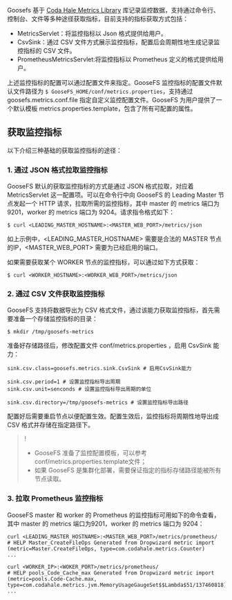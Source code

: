 Goosefs 基于 [Coda Hale Metrics Library](https://github.com/dropwizard/metrics) 库记录监控数据，支持通过命令行、控制台、文件等多种途径获取指标，目前支持的指标获取方式包括：
- MetricsServlet：将监控指标以 Json 格式提供给用户。
- CsvSink：通过 CSV 文件方式展示监控指标，配置后会周期性地生成记录监控指标的 CSV 文件。
- PrometheusMetricsServlet:将监控指标以 Prometheus 定义的格式提供给用户。

上述监控指标的配置可以通过配置文件来指定。GooseFS 监控指标的配置文件默认文件路径为 `$ GooseFS_HOME/conf/metrics.properties`，支持通过 goosefs.metrics.conf.file 指定自定义监控配置文件。GooseFS 为用户提供了一个默认模板 metrics.properties.template，包含了所有可配置的属性。

## 获取监控指标

以下介绍三种基础的获取监控指标的途径：

### 1. 通过 JSON 格式拉取监控指标

GooseFS 默认的获取监控指标的方式是通过 JSON 格式拉取，对应着 MetricsServlet 这一配置项。可以在命令行中向 GooseFS 的 Leading Master 节点发起一个 HTTP 请求，拉取所需的监控指标，其中 master 的 metrics 端口为9201，worker 的 metrics 端口为 9204。请求指令格式如下：

```plaintext
$ curl <LEADING_MASTER_HOSTNAME>:<MASTER_WEB_PORT>/metrics/json
```

如上示例中，<LEADING_MASTER_HOSTNAME> 需要是合法的 MASTER 节点的IP，<MASTER_WEB_PORT> 需要为已经启用的端口。

如果需要获取某个 WORKER 节点的监控指标，可以通过如下方式获取：

```plaintext
$ curl <WORKER_HOSTNAME>:<WORKER_WEB_PORT>/metrics/json
```

### 2. 通过 CSV 文件获取监控指标

GooseFS 支持将数据导出为 CSV 格式文件，通过该能力获取监控指标，首先需要准备一个存储监控指标的目录：

```plaintext
$ mkdir /tmp/goosefs-metrics
```

准备好存储路径后，修改配置文件 conf/metrics.properties ，启用 CsvSink 能力：

```plaintext
sink.csv.class=goosefs.metrics.sink.CsvSink # 启用CsvSink能力

sink.csv.period=1 # 设置监控指标导出周期
sink.csv.unit=senconds # 设置监控指标导出周期的单位

sink.csv.directory=/tmp/goosefs-metrics # 设置监控指标导出路径
```


配置好后需要重启节点以便配置生效。配置生效后，监控指标将周期性地导出成 CSV 格式并存储在指定路径下。

>!
>- GooseFS 准备了监控配置模板，可以参考 conf/metrics.properties.template文件；
>- 如果 GooseFS 是集群化部署，需要保证指定的指标存储路径能被所有节点读取。

### 3. 拉取 Prometheus 监控指标
GooseFS  master 和 worker 的 Prometheus 的监控指标可用如下的命令查看，其中 master 的 metrics 端口为9201，worker 的 metrics 端口为 9204：
```plaintext
curl <LEADING_MASTER_HOSTNAME>:<MASTER_WEB_PORT>/metrics/prometheus/
# HELP Master_CreateFileOps Generated from Dropwizard metric import (metric=Master.CreateFileOps, type=com.codahale.metrics.Counter)
...

curl <WORKER_IP>:<WOKER_PORT>/metrics/prometheus/
# HELP pools_Code_Cache_max Generated from Dropwizard metric import (metric=pools.Code-Cache.max, type=com.codahale.metrics.jvm.MemoryUsageGaugeSet$$Lambda$51/137460818)
...
```
